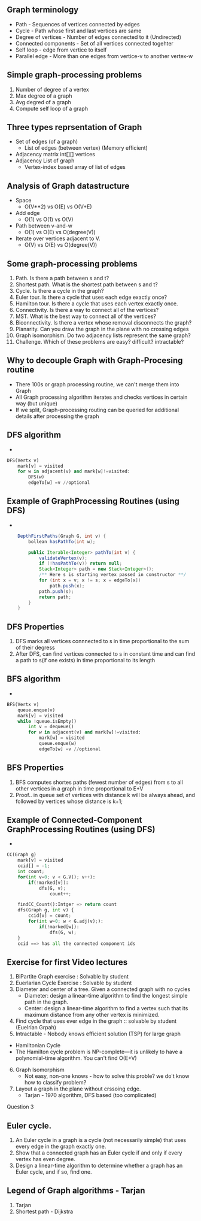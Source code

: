 ## Graph terminology

* Path - Sequences of vertices connected by edges
* Cycle - Path whose first and last vertices are same
* Degree of vertices - Number of edges connected to it (Undirected)
* Connected components - Set of all vertices connected togehter
* Self loop - edge from vertice to itself
* Parallel edge - More than one edges from vertice-v to another vertex-w

## Simple graph-processing problems

1. Number of degree of a vertex
1. Max degree of a graph
1. Avg degred of a graph
1. Compute self loop of a graph

## Three types reprsentation of Graph

* Set of edges (of a graph)
  * List of edges (between vertex) (Memory efficient)
* Adjacency matrix int[][] vertices
* Adjacency List of graph
  * Vertex-index based array of list of edges

## Analysis of Graph datastructure

* Space
  * O(V**2) vs O(E) vs O(V+E)
* Add edge
  * O(1) vs O(1) vs O(V)
* Path between v-and-w
  * O(1) vs O(E) vs O(degree(V))
* Iterate over vertices adjacent to V.
  * O(V) vs O(E) vs O(degree(V))


## Some graph-processing problems

1. Path. Is there a path between s and t?
1. Shortest path. What is the shortest path between s and t?
1. Cycle. Is there a cycle in the graph?
1. Euler tour. Is there a cycle that uses each edge exactly once?
1. Hamilton tour. Is there a cycle that uses each vertex exactly once.
1. Connectivity. Is there a way to connect all of the vertices?
1. MST. What is the best way to connect all of the vertices?
1. Biconnectivity. Is there a vertex whose removal disconnects the graph?
1. Planarity. Can you draw the graph in the plane with no crossing edges
1. Graph isomorphism. Do two adjacency lists represent the same graph?
1. Challenge. Which of these problems are easy? difficult? intractable?


## Why to decouple Graph with Graph-Procesing routine

* There 100s or graph processing routine, we can't merge them into Graph
* All Graph processing algorithm iterates and checks vertices in certain way (but unique)
* If we split, Graph-processing routing can be queried for additional details after processing the graph

## DFS algorithm

*
```python
DFS(Vertx v)
    mark[v] = visited
    for w in adjacent(v) and mark[w]!=visited:
        DFS(w)
        edgeTo[w] =v //optional
```

## Example of GraphProcessing Routines (using DFS)
*  
```java
    DepthFirstPaths(Graph G, int v) {
        bollean hasPathTo(int w);

        public Iterable<Integer> pathTo(int v) {
            validateVertex(v);
            if (!hasPathTo(v)) return null;
            Stack<Integer> path = new Stack<Integer>();
            /** Here s is starting vertex passed in constructor **/
            for (int x = v; x != s; x = edgeTo[x])
                path.push(x);
            path.push(s);
            return path;
        }
    } 
```

## DFS Properties

1. DFS marks all vertices connnected to s in time proportional to the sum of their degress
1. After DFS, can find vertices connected to s in constant time and can find a path to s(if one exists) in time proportional to its length


## BFS algorithm

*
```python
BFS(Vertx v)
    queue.enque(v)
    mark[v] = visited
    while !queue.isEmpty()
        int v = dequeue()
        for w in adjacent(v) and mark[w]!=visited:
            mark[w] = visited
            queue.enque(w)
            edgeTo[w] =v //optional
```

## BFS Properties

1. BFS computes shortes paths (fewest number of edges) from s to all other vertices in a graph in time proportional to E+V
1. Proof.. in queue set of vertices with distance k will be always ahead, and followed by vertices whose distance is k+1;

## Example of Connected-Component GraphProcessing Routines (using DFS)

*
```python
CC(Graph g)
    mark[v] = visited
    ccid[] = -1;
    int count;
    for(int v=0; v < G.V(); v++):
        if(!marked[v]):
            dfs(G, v);
                count++;

    findCC_Count():Intger => return count
    dfs(Graph g, int v) {
        ccid[v] = count;
        for(int w=0; w < G.adj(v);):
            if(!marked[w]):
                dfs(G, w);                        
    }
    ccid ==> has all the connected component ids
```



## Exercise for first Video lectures

1. BiPartite Graph exercise : Solvable by student
2. Euerlarian Cycle Exercise : Solvable by student
3. Diameter and center of a tree. Given a connected graph with no cycles
   * Diameter: design a linear-time algorithm to find the longest simple path in the graph.
   * Center: design a linear-time algorithm to find a vertex such that its maximum distance from any other vertex is minimized.
4. Find cycle that uses ever edge in the graph :: solvable by student (Euelrian Grpah)
5. Intractable - Nobody knows efficient solution (TSP) for large graph
  * Hamiltonian Cycle
  * The Hamilton cycle problem is NP-complete—it is unlikely to have a polynomial-time algorithm. You can't find O(E+V)
6. Graph Isomorphism
   *  Not easy, non-one knows - how to solve this proble? we do't know how to classify problem?
7. Layout a graph in the plane without crssoing edge.
   * Tarjan - 1970 algorithm, DFS based (too complicated)

Question 3

## Euler cycle. 
1. An Euler cycle in a graph is a cycle (not necessarily simple) that uses every edge in the graph exactly one.
1. Show that a connected graph has an Euler cycle if and only if every vertex has even degree.
1. Design a linear-time algorithm to determine whether a graph has an Euler cycle, and if so, find one.

## Legend of Graph algorithms - Tarjan

1. Tarjan
2. Shortest path - Dijkstra